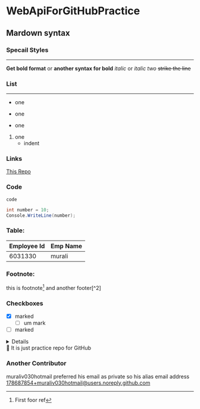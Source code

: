 WebApiForGitHubPractice
======================
Mardown syntax
--------------
### Specail Styles
***
**Get bold format** or __another syntax for bold__
*italic* or _italic two_
~~strike the line~~
### List
---
- one
* one
+ one

1. one
   * indent
### Links
[This Repo](https://github.com/muraliv030/WebApiForGitHubPractice)
<!-- ### Images:
![Images](https://github.com/test-images/png/blob/main/202105/cs-black-000.png) -->
### Code
`code`
```cs
int number = 10;
Console.WriteLine(number);
```
### Table:
Employee Id|Emp Name
-|-
6031330|murali
### Footnote:
this is footnote[^1] and another footer[^2]
[^1]: First foor ref
### Checkboxes
- [x] marked
   - [ ] um mark
- [ ] marked
<details>
  we can have another section here
</details>
🖤
It is just practice repo for GitHub

### Another Contributor
muraliv030hotmail preferred his email as private so his alias email address 178687854+muraliv030hotmail@users.noreply.github.com
